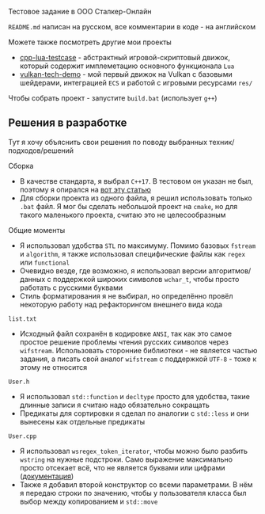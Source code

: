 Тестовое задание в ООО Сталкер-Онлайн

`README.md` написан на русском, все комментарии в коде - на английском

Можете также посмотреть другие мои проекты
- [cpp-lua-testcase](https://github.com/vertoker/cpp-lua-testcase) - абстрактный
игровой-скриптовый движок, который содержит имплеметацию основного функционала `Lua`
- [vulkan-tech-demo](https://github.com/vertoker/vulkan-tech-demo) - мой
первый движок на Vulkan с базовыми шейдерами, интеграцией `ECS` и 
работой с игровыми ресурсами `res/`

Чтобы собрать проект - запустите `build.bat` (использует `g++`)

## Решения в разработке

Тут я хочу объяснить свои решения по поводу выбранных техник/подходов/решений

Сборка
- В качестве стандарта, я выбрал `C++17`. В тестовом он указан не был, 
поэтому я опирался на [вот эту статью](https://habr.com/ru/articles/894736/)
- Для сборки проекта из одного файла, я решил использовать только `.bat` файл.
Я мог бы сделать небольшой проект на `cmake`, но для такого маленького проекта,
считаю это не целесообразным

Общие моменты
- Я использовал удобства `STL` по максимуму. Помимо базовых `fstream` и
`algorithm`, я также использовал специфические файлы как `regex` или `functional`
- Очевидно везде, где возможно, я использовал версии алгоритмов/данных с 
поддержкой широких символов `wchar_t`, чтобы просто работать с русскими буквами
- Стиль форматирования я не выбирал, но определённо провёл некоторую работу 
над рефакторингом внешнего вида кода

`list.txt`
- Исходный файл сохранён в кодировке `ANSI`, так как это самое
простое решение проблемы чтения русских символов через `wifstream`. 
Использовать сторонние библиотеки - не является частью задания, 
а писать свой аналог `wifstream` с поддержкой `UTF-8` - тоже к этому не относится

`User.h`
- Я использовал `std::function` и `decltype` просто для удобства, такие длинные
записи я считаю надо обязательно сокращать
- Предикаты для сортировки я сделал по аналогии с `std::less` и они вынесены
как отдельные предикаты

`User.cpp`
- Я использовал `wsregex_token_iterator`, чтобы можно было разбить `wstring` на
нужные подстроки. Само выражение максимально просто отсекает всё, что не является
буквами или цифрами
([документация](https://cplusplus.com/reference/regex/regex_token_iterator/regex_token_iterator/))
- Также я добавил второй конструктор со всеми параметрами. В нём я передаю строки
по значению, чтобы у пользователя класса был выбор между копированием и `std::move`
